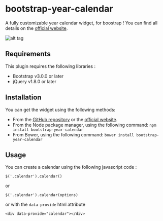 # bootstrap-year-calendar
A fully customizable year calendar widget, for boostrap !
You can find all details on the [official website](http://www.bootstrap-year-calendar.com/).


![alt tag](http://www.bootstrap-year-calendar.com/img/calendar.png)

## Requirements

This plugin requires the following libraries :
- Bootstrap v3.0.0 or later
- jQuery v1.8.0 or later

## Installation
You can get the widget using the following methods:
- From the [GitHub repository](https://github.com/Paul-DS/bootstrap-year-calendar/releases) or the [official website](http://www.bootstrap-year-calendar.com/#Download).
- From the Node package manager, using the following command: `npm install bootstrap-year-calendar`
- From Bower, using the following command: `bower install bootstrap-year-calendar`

## Usage

You can create a calendar using the following javascript code :
```
$('.calendar').calendar()
```
or
```
$('.calendar').calendar(options)
```
or with the `data-provide` html attribute 
```
<div data-provide="calendar"></div>
```
